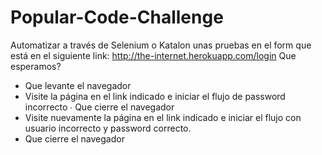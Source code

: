 # Popular-Code-Challenge


Automatizar a través de Selenium o Katalon unas pruebas en el form que está en el siguiente link: http://the-internet.herokuapp.com/login 
Que esperamos? 
* Que levante el navegador 
* Visite la página en el link indicado e iniciar el flujo de password incorrecto ∙ Que cierre el navegador 
* Visite nuevamente la página en el link indicado e iniciar el flujo con usuario incorrecto y  password correcto. 
* Que cierre el navegador
